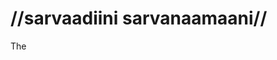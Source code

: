 # //sarvaadiini sarvanaamaani//

The 


<!--stackedit_data:
eyJoaXN0b3J5IjpbLTE5MjYwNDQwNzIsNzA2NzM3NjM5LC0yMD
IxNDkwMTgzXX0=
-->